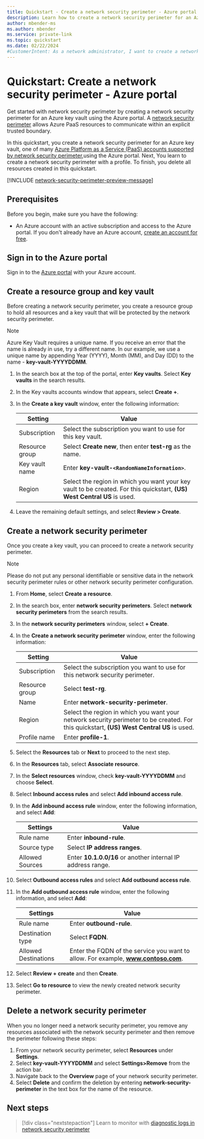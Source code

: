 ```yaml
---
title: Quickstart - Create a network security perimeter - Azure portal
description: Learn how to create a network security perimeter for an Azure resource using the Azure portal. This example demonstrates the creation of a network security perimeter for an Azure Key Vault.
author: mbender-ms
ms.author: mbender
ms.service: private-link
ms.topic: quickstart
ms.date: 02/22/2024
#CustomerIntent: As a network administrator, I want to create a network security perimeter for an Azure resource in the Azure portal, so that I can control the network traffic to and from the resource.
---
```


# Quickstart: Create a network security perimeter - Azure portal

Get started with network security perimeter by creating a network security perimeter for an Azure key vault using the Azure portal. A [network security perimeter](network-security-perimeter-overview.md) allows Azure PaaS resources to communicate within an explicit trusted boundary.

In this quickstart, you create a network security perimeter for an Azure key vault, one of many [Azure Platform as a Service (PaaS) accounts supported by network security perimeter](./network-security-perimeter-concepts.md#supported-paas-services),using the Azure portal. Next, You learn to create a network security perimeter with a profile. To finish, you delete all resources created in this quickstart.

[!INCLUDE [network-security-perimeter-preview-message](../../includes/network-security-perimeter-preview-message.md)]

## Prerequisites

Before you begin, make sure you have the following:

- An Azure account with an active subscription and access to the Azure portal. If you don't already have an Azure account, [create an account for free](https://azure.microsoft.com/free/?WT.mc_id=A261C142F).

## Sign in to the Azure portal

Sign in to the [Azure portal](https://portal.azure.com) with your Azure account.

## Create a resource group and key vault

Before creating a network security perimeter, you create a resource group to hold all resources and a key vault that will be protected by the network security perimeter.

> [!NOTE]
> Azure Key Vault requires a unique name. If you receive an error that the name is already in use, try a different name. In our example, we use a unique name by appending Year (YYYY), Month (MM), and Day (DD) to the name - **key-vault-YYYYDDMM**.

1. In the search box at the top of the portal, enter **Key vaults**. Select **Key vaults** in the search results.
1. In the Key vaults accounts window that appears, select **Create +**.
1. In the **Create a key vault** window, enter the following information:
   
    |**Setting**| **Value** |
    | --- | --- |
    | Subscription | Select the subscription you want to use for this key vault. |
    | Resource group | Select **Create new**, then enter **test-rg** as the name. |
    | Key vault name |  Enter **key-vault-`<RandomNameInformation>`**. |
    | Region | Select the region in which you want your key vault to be created. For this quickstart, **(US) West Central US** is used. |

1. Leave the remaining default settings, and select **Review > Create**.

## Create a network security perimeter

Once you create a key vault, you can proceed to create a network security perimeter.

> [!NOTE]
> Please do not put any personal identifiable or sensitive data in the network security perimeter rules or other network security perimeter configuration.

1. From **Home**, select **Create a resource**.
1. In the search box, enter **network security perimeters**. Select **network security perimeters** from the search results.
1. In the **network security perimeters** window, select **+ Create**.
1. In the **Create a network security perimeter** window, enter the following information:

    | **Setting** | **Value** |
    | --- | --- |
    | Subscription | Select the subscription you want to use for this network security perimeter. |
    | Resource group | Select **test-rg**. |
    | Name | Enter **network-security-perimeter**. |
    | Region | Select the region in which you want your network security perimeter to be created. For this quickstart, **(US) West Central US** is used. |
    | Profile name | Enter **profile-1**. |

1. Select the **Resources** tab or **Next** to proceed to the next step.
1. In the **Resources** tab, select **Associate resource**.
1. In the **Select resources** window, check **key-vault-YYYYDDMM** and choose **Select**.
1. Select **Inbound access rules** and select **Add inbound access rule**.
1. In the **Add inbound access rule** window, enter the following information, and select **Add**:

    | **Settings** | **Value** |
    | --- | --- |
    | Rule name | Enter **inbound-rule**. |
    | Source type | Select **IP address ranges**. |
    | Allowed Sources | Enter **10.1.0.0/16** or another internal IP address range. |

1. Select **Outbound access rules** and select **Add outbound access rule**.
1. In the **Add outbound access rule** window, enter the following information, and select **Add**:

    | **Settings** | **Value** |
    | --- | --- |
    | Rule name | Enter **outbound-rule**. |
    | Destination type | Select **FQDN**. |
    | Allowed Destinations | Enter the FQDN of the service you want to allow. For example, **www.contoso.com**. |

1. Select **Review + create** and then **Create**.
1. Select **Go to resource** to view the newly created network security perimeter.


## Delete a network security perimeter

When you no longer need a network security perimeter, you remove any resources associated with the network security perimeter and then remove the perimeter following these steps:

1. From your network security perimeter, select **Resources** under **Settings**.
2. Select **key-vault-YYYYDDMM** and select **Settings>Remove** from the action bar.
3. Navigate back to the **Overview** page of your network security perimeter.
4. Select **Delete** and confirm the deletion by entering **network-security-perimeter** in the text box for the name of the resource.


## Next steps

> [!div class="nextstepaction"]
> Learn to monitor with [diagnostic logs in network security perimeter](./network-security-perimeter-diagnostic-logs.md)